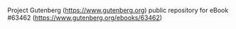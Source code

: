 Project Gutenberg (https://www.gutenberg.org) public repository for eBook #63462 (https://www.gutenberg.org/ebooks/63462)
